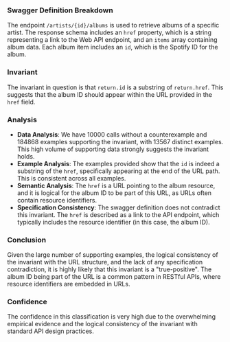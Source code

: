 ### Swagger Definition Breakdown
The endpoint `/artists/{id}/albums` is used to retrieve albums of a specific artist. The response schema includes an `href` property, which is a string representing a link to the Web API endpoint, and an `items` array containing album data. Each album item includes an `id`, which is the Spotify ID for the album.

### Invariant
The invariant in question is that `return.id` is a substring of `return.href`. This suggests that the album ID should appear within the URL provided in the `href` field.

### Analysis
- **Data Analysis**: We have 10000 calls without a counterexample and 184868 examples supporting the invariant, with 13567 distinct examples. This high volume of supporting data strongly suggests the invariant holds.
- **Example Analysis**: The examples provided show that the `id` is indeed a substring of the `href`, specifically appearing at the end of the URL path. This is consistent across all examples.
- **Semantic Analysis**: The `href` is a URL pointing to the album resource, and it is logical for the album ID to be part of this URL, as URLs often contain resource identifiers.
- **Specification Consistency**: The swagger definition does not contradict this invariant. The `href` is described as a link to the API endpoint, which typically includes the resource identifier (in this case, the album ID).

### Conclusion
Given the large number of supporting examples, the logical consistency of the invariant with the URL structure, and the lack of any specification contradiction, it is highly likely that this invariant is a "true-positive". The album ID being part of the URL is a common pattern in RESTful APIs, where resource identifiers are embedded in URLs.

### Confidence
The confidence in this classification is very high due to the overwhelming empirical evidence and the logical consistency of the invariant with standard API design practices.

